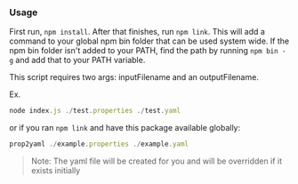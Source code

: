 ### Usage

First run, `npm install`.
After that finishes, run `npm link`. This will add a command to your global npm bin folder that can be used system wide.
If the npm bin folder isn't added to your PATH, find the path by running `npm bin -g` and add that to your PATH variable.


This script requires two args: inputFilename and an outputFilename.

Ex.

```js
node index.js ./test.properties ./test.yaml
```

or if you ran `npm link` and have this package available globally:
```js
prop2yaml ./example.properties ./example.yaml
```

> Note: The yaml file will be created for you and will be overridden if it exists initially
